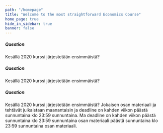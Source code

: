 ```yaml
---
path: "/homepage"
title: "Welcome to the most straightforward Economics Course"
home_page: true
hide_in_sidebar: true
banner: false
---
```


<hero-section title="The Economics Course" subtitle="Kesällä 2020 kurssi järjestetään julkaistaans.">

</hero-section>

<teaser-question title="Teaser question" subtitle="Test your knowledge.">
<teaser-card icon="chart"><H5>Question</H5>Kesällä 2020 kurssi järjestetään ensimmäistä? </teaser-card>
<teaser-card icon="presenter" state="active"><H5>Question</H5>Kesällä 2020 kurssi järjestetään ensimmäistä?</teaser-card>
<teaser-card icon="weigh"><H5>Question</H5>Kesällä 2020 kurssi järjestetään ensimmäistä?</teaser-card>
</teaser-question>

<placeholder title="Who we are">
    Jokaisen osan materiaali ja tehtävät julkaistaan maanantaisin
    ja deadline on kahden viikon päästä sunnuntaina klo 23:59 sunnuntaina. Ma deadline on kahden viikon päästä sunnuntaina klo 23:59 sunnuntaina osan materiaali päästä sunnuntaina klo 23:59 sunnuntaina osan materiaali.
</placeholder>

<homepage-grid></homepage-grid>
